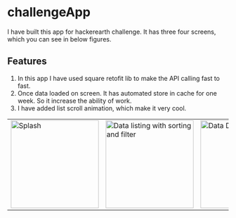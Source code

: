 # challengeApp
I have built this app for hackerearth challenge. It has three four screens, which you can see in below figures. 

## Features
1. In this app I have used square retofit lib to make the API calling fast to fast. 
2. Once data loaded on screen. It has automated store in cache for one week. So it increase the ability of work.
3. I have added list scroll animation, which make it very cool.
 
<table><tr><td >
 
<img src="https://i.imgur.com/Ue9BUpn.png" width="200" alt="Splash">
</td><td><img src="https://i.imgur.com/k9mwyR1h.png" width="200" alt="Data listing with sorting and filter"></td>
 <td><img src="https://imgur.com/seLVOS6.png" width="200" alt="Data Detail"></td><td>
<img src="https://imgur.com/Rlnq51d.png" width="200" alt="About">
</td></tr></table>


